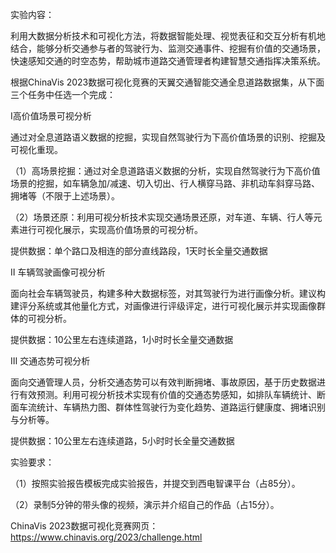 实验内容：

利用大数据分析技术和可视化方法，将数据智能处理、视觉表征和交互分析有机地结合，能够分析交通参与者的驾驶行为、监测交通事件、挖掘有价值的交通场景，快速感知交通的时空态势，帮助城市道路交通管理者构建智慧交通指挥决策系统。

根据ChinaVis 2023数据可视化竞赛的天翼交通智能交通全息道路数据集，从下面三个任务中任选一个完成：

Ⅰ高价值场景可视分析

 通过对全息道路语义数据的挖掘，实现自然驾驶行为下高价值场景的识别、挖掘及可视化重现。

（1）高场景挖掘：通过对全息道路语义数据的分析，实现自然驾驶行为下高价值场景的挖掘，如车辆急加/减速、切入切出、行人横穿马路、非机动车斜穿马路、拥堵等（不限于上述场景）。

（2）场景还原：利用可视分析技术实现交通场景还原，对车道、车辆、行人等元素进行可视化展示，实现高价值场景的可视分析。

 提供数据：单个路口及相连的部分直线路段，1天时长全量交通数据

Ⅱ 车辆驾驶画像可视分析

   面向社会车辆驾驶员，构建多种大数据标签，对其驾驶行为进行画像分析。建议构建评分系统或其他量化方式，对画像进行评级评定，进行可视化展示并实现画像群体的可视分析。

提供数据：10公里左右连续道路，1小时时长全量交通数据

Ⅲ 交通态势可视分析

面向交通管理人员，分析交通态势可以有效判断拥堵、事故原因，基于历史数据进行有效预测。利用可视分析技术实现有价值的交通态势感知，如排队车辆统计、断面车流统计、车辆热力图、群体性驾驶行为变化趋势、道路运行健康度、拥堵识别与分析等。

提供数据：10公里左右连续道路，5小时时长全量交通数据



实验要求：

（1）按照实验报告模板完成实验报告，并提交到西电智课平台（占85分）。

（2）录制5分钟的带头像的视频，演示并介绍自己的作品（占15分）。

 



ChinaVis 2023数据可视化竞赛网页：https://www.chinavis.org/2023/challenge.html